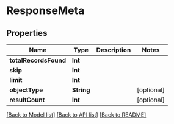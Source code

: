 # ResponseMeta

## Properties
Name | Type | Description | Notes
------------ | ------------- | ------------- | -------------
**totalRecordsFound** | **Int** |  | 
**skip** | **Int** |  | 
**limit** | **Int** |  | 
**objectType** | **String** |  | [optional] 
**resultCount** | **Int** |  | [optional] 

[[Back to Model list]](../README.md#documentation-for-models) [[Back to API list]](../README.md#documentation-for-api-endpoints) [[Back to README]](../README.md)


